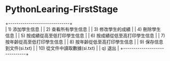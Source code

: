 # PythonLearing-FirstStage
  +------------------------------+\
  | 1)  添加學生信息              |
  | 2)  查看所有學生信息          |
  | 3)  修改學生的成績            |
  | 4)  刪除學生信息              |
  | 5)  按成績從高至低打印學生信息 |
  | 6)  按成績從低至高打印學生信息 |
  | 7)  按年齡從高至低打印學生信息 |
  | 8)  按年齡從低至高打印學生信息 |
  | 9)  保存信息到文件(si.txt)    |
  | 10) 從文件中讀取數據(si.txt)  |
  | q)  退出                     |
  +------------------------------+
